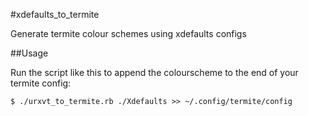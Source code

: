 #xdefaults_to_termite

Generate termite colour schemes using xdefaults configs

##Usage

Run the script like this to append the colourscheme to the end of your termite config:

    $ ./urxvt_to_termite.rb ./Xdefaults >> ~/.config/termite/config
